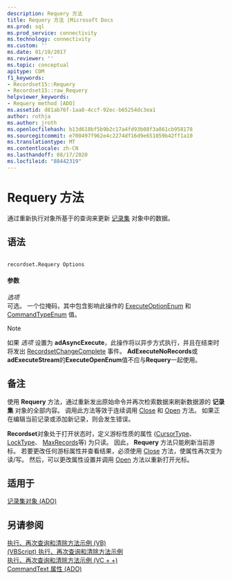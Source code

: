 ```yaml
---
description: Requery 方法
title: Requery 方法 |Microsoft Docs
ms.prod: sql
ms.prod_service: connectivity
ms.technology: connectivity
ms.custom: ''
ms.date: 01/19/2017
ms.reviewer: ''
ms.topic: conceptual
apitype: COM
f1_keywords:
- Recordset15::Requery
- Recordset15::raw_Requery
helpviewer_keywords:
- Requery method [ADO]
ms.assetid: d81ab76f-1aa8-4ccf-92ec-b65254dc3ea1
author: rothja
ms.author: jroth
ms.openlocfilehash: b13d618bf5b9b2c17a4fd93b08f3a861cb958178
ms.sourcegitcommit: e700497f962e4c2274df16d9e651059b42ff1a10
ms.translationtype: MT
ms.contentlocale: zh-CN
ms.lasthandoff: 08/17/2020
ms.locfileid: "88442319"
---
```

# <a name="requery-method"></a>Requery 方法
通过重新执行对象所基于的查询来更新 [记录集](../../../ado/reference/ado-api/recordset-object-ado.md) 对象中的数据。  
  
## <a name="syntax"></a>语法  
  
```  
  
recordset.Requery Options  
```  
  
#### <a name="parameters"></a>参数  
 *选项*  
 可选。 一个位掩码，其中包含影响此操作的 [ExecuteOptionEnum](../../../ado/reference/ado-api/executeoptionenum.md) 和 [CommandTypeEnum](../../../ado/reference/ado-api/commandtypeenum.md) 值。  
  
> [!NOTE]
>  如果 *选项* 设置为 **adAsyncExecute**，此操作将以异步方式执行，并且在结束时将发出 [RecordsetChangeComplete](../../../ado/reference/ado-api/willchangerecordset-and-recordsetchangecomplete-events-ado.md) 事件。 **AdExecuteNoRecords**或**adExecuteStream**的**ExecuteOpenEnum**值不应与**Requery**一起使用。  
  
## <a name="remarks"></a>备注  
 使用 **Requery** 方法，通过重新发出原始命令并再次检索数据来刷新数据源的 **记录集** 对象的全部内容。 调用此方法等效于连续调用 [Close](../../../ado/reference/ado-api/close-method-ado.md) 和 [Open](../../../ado/reference/ado-api/open-method-ado-recordset.md) 方法。 如果正在编辑当前记录或添加新记录，则会发生错误。  
  
 **Recordset**对象处于打开状态时，定义游标性质的属性 ([CursorType](../../../ado/reference/ado-api/cursortype-property-ado.md)、 [LockType](../../../ado/reference/ado-api/locktype-property-ado.md)、 [MaxRecords](../../../ado/reference/ado-api/maxrecords-property-ado.md)等) 为只读。 因此， **Requery** 方法只能刷新当前游标。 若要更改任何游标属性并查看结果，必须使用 [Close](../../../ado/reference/ado-api/close-method-ado.md) 方法，使属性再次变为读/写。 然后，可以更改属性设置并调用 [Open](../../../ado/reference/ado-api/open-method-ado-recordset.md) 方法以重新打开光标。  
  
## <a name="applies-to"></a>适用于  
 [记录集对象 (ADO)](../../../ado/reference/ado-api/recordset-object-ado.md)  
  
## <a name="see-also"></a>另请参阅  
 [执行、再次查询和清除方法示例 (VB) ](../../../ado/reference/ado-api/execute-requery-and-clear-methods-example-vb.md)   
 [ (VBScript) 执行、再次查询和清除方法示例 ](../../../ado/reference/ado-api/execute-requery-and-clear-methods-example-vbscript.md)   
 [执行、再次查询和清除方法示例 (VC + +) ](../../../ado/reference/ado-api/execute-requery-and-clear-methods-example-vc.md)   
 [CommandText 属性 (ADO)](../../../ado/reference/ado-api/commandtext-property-ado.md)
